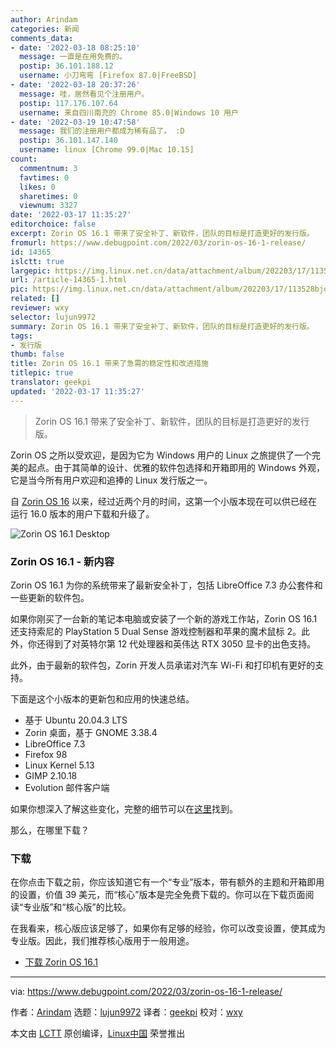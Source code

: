 ```yaml
---
author: Arindam
categories: 新闻
comments_data:
- date: '2022-03-18 08:25:10'
  message: 一直是在用免费的。
  postip: 36.101.188.12
  username: 小刀弯弯 [Firefox 87.0|FreeBSD]
- date: '2022-03-18 20:37:26'
  message: 哇，居然看见个注册用户。
  postip: 117.176.107.64
  username: 来自四川南充的 Chrome 85.0|Windows 10 用户
- date: '2022-03-19 10:47:58'
  message: 我们的注册用户都成为稀有品了。 :D
  postip: 36.101.147.140
  username: linux [Chrome 99.0|Mac 10.15]
count:
  commentnum: 3
  favtimes: 0
  likes: 0
  sharetimes: 0
  viewnum: 3327
date: '2022-03-17 11:35:27'
editorchoice: false
excerpt: Zorin OS 16.1 带来了安全补丁、新软件，团队的目标是打造更好的发行版。
fromurl: https://www.debugpoint.com/2022/03/zorin-os-16-1-release/
id: 14365
islctt: true
largepic: https://img.linux.net.cn/data/attachment/album/202203/17/113528bjonjblyepcsokb9.jpg
url: /article-14365-1.html
pic: https://img.linux.net.cn/data/attachment/album/202203/17/113528bjonjblyepcsokb9.jpg.thumb.jpg
related: []
reviewer: wxy
selector: lujun9972
summary: Zorin OS 16.1 带来了安全补丁、新软件，团队的目标是打造更好的发行版。
tags:
- 发行版
thumb: false
title: Zorin OS 16.1 带来了急需的稳定性和改进措施
titlepic: true
translator: geekpi
updated: '2022-03-17 11:35:27'
---
```



> 
> Zorin OS 16.1 带来了安全补丁、新软件，团队的目标是打造更好的发行版。
> 
> 
> 


Zorin OS 之所以受欢迎，是因为它为 Windows 用户的 Linux 之旅提供了一个完美的起点。由于其简单的设计、优雅的软件包选择和开箱即用的 Windows 外观，它是当今所有用户欢迎和追捧的 Linux 发行版之一。


自 [Zorin OS 16](https://www.debugpoint.com/2021/12/zorin-os-16-lite-review-xfce/) 以来，经过近两个月的时间，这第一个小版本现在可以供已经在运行 16.0 版本的用户下载和升级了。


![Zorin OS 16.1 Desktop](/data/attachment/album/202203/17/113528bjonjblyepcsokb9.jpg)


### Zorin OS 16.1 - 新内容


Zorin OS 16.1 为你的系统带来了最新安全补丁，包括 LibreOffice 7.3 办公套件和一些更新的软件包。


如果你刚买了一台新的笔记本电脑或安装了一个新的游戏工作站，Zorin OS 16.1 还支持索尼的 PlayStation 5 Dual Sense 游戏控制器和苹果的魔术鼠标 2。此外，你还得到了对英特尔第 12 代处理器和英伟达 RTX 3050 显卡的出色支持。


此外，由于最新的软件包，Zorin 开发人员承诺对汽车 Wi-Fi 和打印机有更好的支持。


下面是这个小版本的更新包和应用的快速总结。


* 基于 Ubuntu 20.04.3 LTS
* Zorin 桌面，基于 GNOME 3.38.4
* LibreOffice 7.3
* Firefox 98
* Linux Kernel 5.13
* GIMP 2.10.18
* Evolution 邮件客户端


如果你想深入了解这些变化，完整的细节可以在[这里](https://blog.zorin.com/2022/03/10/zorin-os-16-1-released-support-for-ukraine/)找到。


那么，在哪里下载？


### 下载


在你点击下载之前，你应该知道它有一个“专业”版本，带有额外的主题和开箱即用的设置，价值 39 美元，而“核心”版本是完全免费下载的。你可以在下载页面阅读“专业版”和“核心版”的比较。


在我看来，核心版应该足够了，如果你有足够的经验，你可以改变设置，使其成为专业版。因此，我们推荐核心版用于一般用途。


* [下载 Zorin OS 16.1](https://zorin.com/os/download/)




---


via: <https://www.debugpoint.com/2022/03/zorin-os-16-1-release/>


作者：[Arindam](https://www.debugpoint.com/author/admin1/) 选题：[lujun9972](https://github.com/lujun9972) 译者：[geekpi](https://github.com/geekpi) 校对：[wxy](https://github.com/wxy)


本文由 [LCTT](https://github.com/LCTT/TranslateProject) 原创编译，[Linux中国](https://linux.cn/) 荣誉推出